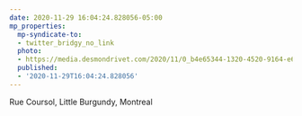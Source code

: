 ```yaml
---
date: 2020-11-29 16:04:24.828056-05:00
mp_properties:
  mp-syndicate-to:
  - twitter_bridgy_no_link
  photo:
  - https://media.desmondrivet.com/2020/11/0_b4e65344-1320-4520-9164-e679c522deed.jpg
  published:
  - '2020-11-29T16:04:24.828056'
---
```


Rue Coursol, Little Burgundy, Montreal